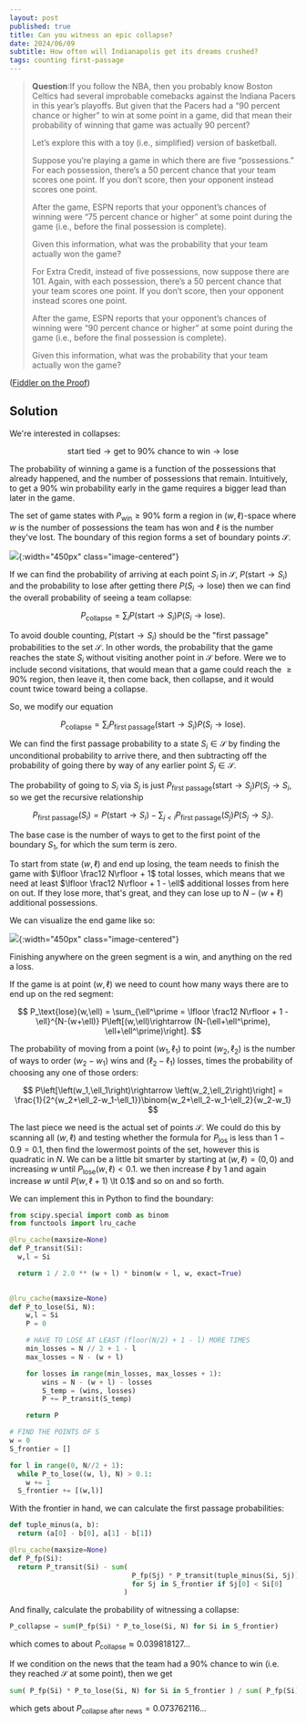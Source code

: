 ```yaml
---
layout: post
published: true
title: Can you witness an epic collapse?
date: 2024/06/09
subtitle: How often will Indianapolis get its dreams crushed?
tags: counting first-passage
---
```


>**Question**:If you follow the NBA, then you probably know Boston Celtics had several improbable comebacks against the Indiana Pacers in this year’s playoffs. But given that the Pacers had a “$90$ percent chance or higher” to win at some point in a game, did that mean their probability of winning that game was actually $90$ percent?
>
>Let’s explore this with a toy (i.e., simplified) version of basketball.
>
>Suppose you’re playing a game in which there are five “possessions.” For each possession, there’s a $50$ percent chance that your team scores one point. If you don’t score, then your opponent instead scores one point.
>
>After the game, ESPN reports that your opponent’s chances of winning were “$75$ percent chance or higher” at some point during the game (i.e., before the final possession is complete).
>
>Given this information, what was the probability that your team actually won the game? 
>
>For Extra Credit, instead of five possessions, now suppose there are $101$. Again, with each possession, there’s a $50$ percent chance that your team scores one point. If you don’t score, then your opponent instead scores one point.
>
>After the game, ESPN reports that your opponent’s chances of winning were “$90$ percent chance or higher” at some point during the game (i.e., before the final possession is complete).
>
>Given this information, what was the probability that your team actually won the game?

<!--more-->

([Fiddler on the Proof](https://thefiddler.substack.com/p/can-you-make-an-incredible-comeback))

## Solution

We're interested in collapses:

$$ \text{start tied} \rightarrow \text{get to 90% chance to win} \rightarrow \text{lose} $$

The probability of winning a game is a function of the possessions that already happened, and the number of possessions that remain. Intuitively, to get a $90\%$ win probability early in the game requires a bigger lead than later in the game. 

The set of game states with $P_\text{win} \geq 90\%$ form a region in $(w,\ell)$-space where $w$ is the number of possessions the team has won and $\ell$ is the number they've lost. The boundary of this region forms a set of boundary points $\mathcal{S}.$

![](/img/2024-06-07-high-P-set.png){:width="450px" class="image-centered"}

If we can find the probability of arriving at each point $S_i$ in $\mathcal{S},$ $P(\text{start} \rightarrow S_i)$ and the probability to lose after getting there $P(S_i\rightarrow\text{lose})$ then we can find the overall probability of seeing a team collapse:

$$ P_\text{collapse} = \sum_i P(\text{start} \rightarrow S_i) P(S_i\rightarrow\text{lose}). $$

To avoid double counting, $P(\text{start}\rightarrow S_i)$ should be the "first passage" probabilities to the set $\mathcal{S}.$ In other words, the probability that the game reaches the state $S_i$ without visiting another point in $\mathcal{S}$ before. Were we to include second visitations, that would mean that a game could reach the $\geq 90\%$ region, then leave it, then come back, then collapse, and it would count twice toward being a collapse. 

So, we modify our equation 

$$ P_\text{collapse} = \sum_i P_\text{first passage}(\text{start} \rightarrow S_i) P(S_i\rightarrow\text{lose}). $$

We can find the first passage probability to a state $S_i \in \mathcal{S}$ by finding the unconditional probability to arrive there, and then subtracting off the probability of going there by way of any earlier point $S_j \in \mathcal{S}.$ 

The probability of going to $S_i$ via $S_j$ is just $P_\text{first passage}(\text{start} \rightarrow S_j) P(S_j \rightarrow S_i,$ so we get the recursive relationship

$$ P_\text{first passage}(S_i) = P(\text{start}\rightarrow S_i) - \sum_{j\lt i} P_\text{first passage}(S_j)P(S_j \rightarrow S_i). $$

The base case is the number of ways to get to the first point of the boundary $S_1,$ for which the sum term is zero. 

To start from state $(w,\ell)$ and end up losing, the team needs to finish the game with $\lfloor \frac12 N\rfloor + 1$ total losses, which means that we need at least $\lfloor \frac12 N\rfloor + 1 - \ell$ additional losses from here on out. If they lose more, that's great, and they can lose up to $N - (w + \ell)$ additional possessions.

We can visualize the end game like so: 

![](/img/2024-06-07-P-lose.png){:width="450px" class="image-centered"}

Finishing anywhere on the green segment is a win, and anything on the red a loss. 

If the game is at point $(w,\ell)$ we need to count how many ways there are to end up on the red segment:

$$ P_\text{lose}(w,\ell) = \sum_{\ell^\prime = \lfloor \frac12 N\rfloor + 1 - \ell}^{N-(w+\ell)} P\left[(w,\ell)\rightarrow (N-(\ell+\ell^\prime), \ell+\ell^\prime)\right]. $$ 

The probability of moving from a point $(w_1,\ell_1)$ to point $(w_2,\ell_2)$ is the number of ways to order $(w_2-w_1)$ wins and $(\ell_2-\ell_1)$ losses, times the probability of choosing any one of those orders:

$$ P\left[\left(w_1,\ell_1\right)\rightarrow \left(w_2,\ell_2\right)\right] = \frac{1}{2^{w_2+\ell_2-w_1-\ell_1}}\binom{w_2+\ell_2-w_1-\ell_2}{w_2-w_1} $$

The last piece we need is the actual set of points $\mathcal{S}.$ We could do this by scanning all $(w,\ell)$ and testing whether the formula for $P_\text{los}$ is less than $1 - 0.9 = 0.1,$ then find the lowermost points of the set, however this is quadratic in $N.$ We can be a little bit smarter by starting at $(w,\ell) = (0,0)$ and increasing $w$ until $P_\text{lose}(w,\ell) \lt 0.1.$ we then increase $\ell$ by $1$ and again increase $w$ until $P(w,\ell+1)$ \lt 0.1$ and so on and so forth.

We can implement this in Python to find the boundary:

```python
from scipy.special import comb as binom
from functools import lru_cache

@lru_cache(maxsize=None)
def P_transit(Si):
  w,l = Si

  return 1 / 2.0 ** (w + l) * binom(w + l, w, exact=True)
  

@lru_cache(maxsize=None)
def P_to_lose(Si, N):
    w,l = Si
    P = 0

    # HAVE TO LOSE AT LEAST (floor(N/2) + 1 - l) MORE TIMES
    min_losses = N // 2 + 1 - l
    max_losses = N - (w + l)

    for losses in range(min_losses, max_losses + 1):
        wins = N - (w + l) - losses
        S_temp = (wins, losses)
        P += P_transit(S_temp)

    return P

# FIND THE POINTS OF S
w = 0
S_frontier = []

for l in range(0, N//2 + 1):
  while P_to_lose((w, l), N) > 0.1:
    w += 1
  S_frontier += [(w,l)]
```

With the frontier in hand, we can calculate the first passage probabilities:

```python
def tuple_minus(a, b):
  return (a[0] - b[0], a[1] - b[1])

@lru_cache(maxsize=None)
def P_fp(Si):
  return P_transit(Si) - sum(
                              P_fp(Sj) * P_transit(tuple_minus(Si, Sj))
                              for Sj in S_frontier if Sj[0] < Si[0]
                            )
```

And finally, calculate the probability of witnessing a collapse:

```python
P_collapse = sum(P_fp(Si) * P_to_lose(Si, N) for Si in S_frontier)
```

which comes to about $P_\text{collapse} \approx 0.039818127\ldots$

If we condition on the news that the team had a $90\%$ chance to win (i.e. they reached $\mathcal{S}$ at some point), then we get 

```python
sum( P_fp(Si) * P_to_lose(Si, N) for Si in S_frontier ) / sum( P_fp(Si) for Si in S_frontier )
```

which gets about $P_\text{collapse after news} = 0.073762116\ldots$

<br>

